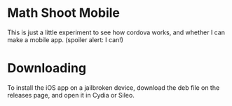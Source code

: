 # Math Shoot Mobile
This is just a little experiment to see how cordova works, and whether I can make a mobile app. (spoiler alert: I can!)
# Downloading
To install the iOS app on a jailbroken device, download the deb file on the releases page, and open it in Cydia or Sileo.
